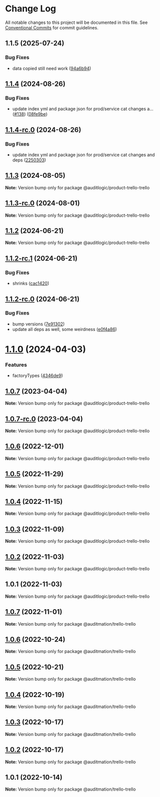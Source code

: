 # Change Log

All notable changes to this project will be documented in this file.
See [Conventional Commits](https://conventionalcommits.org) for commit guidelines.

## 1.1.5 (2025-07-24)


### Bug Fixes

* data copied still need work ([94a6b94](https://github.com/zerobias-org/product/commit/94a6b942fb0516367548599d739529536132755a))





## [1.1.4](https://github.com/auditlogic/product/compare/@auditlogic/product-trello-trello@1.1.3...@auditlogic/product-trello-trello@1.1.4) (2024-08-26)


### Bug Fixes

* update index yml and package json for prod/service cat changes a… ([#138](https://github.com/auditlogic/product/issues/138)) ([08fe9be](https://github.com/auditlogic/product/commit/08fe9beb1c8457462a19bc69caa02e6212d97e1a))





## [1.1.4-rc.0](https://github.com/auditlogic/product/compare/@auditlogic/product-trello-trello@1.1.3...@auditlogic/product-trello-trello@1.1.4-rc.0) (2024-08-26)


### Bug Fixes

* update index yml and package json for prod/service cat changes and deps ([2250303](https://github.com/auditlogic/product/commit/225030363a363608240135b7ebed386b28f01e4b))





## [1.1.3](https://github.com/auditlogic/product/compare/@auditlogic/product-trello-trello@1.1.2...@auditlogic/product-trello-trello@1.1.3) (2024-08-05)

**Note:** Version bump only for package @auditlogic/product-trello-trello





## [1.1.3-rc.0](https://github.com/auditlogic/product/compare/@auditlogic/product-trello-trello@1.1.2...@auditlogic/product-trello-trello@1.1.3-rc.0) (2024-08-01)

**Note:** Version bump only for package @auditlogic/product-trello-trello





## [1.1.2](https://github.com/auditlogic/product/compare/@auditlogic/product-trello-trello@1.1.2-rc.1...@auditlogic/product-trello-trello@1.1.2) (2024-06-21)

**Note:** Version bump only for package @auditlogic/product-trello-trello





## [1.1.2-rc.1](https://github.com/auditlogic/product/compare/@auditlogic/product-trello-trello@1.1.2-rc.0...@auditlogic/product-trello-trello@1.1.2-rc.1) (2024-06-21)


### Bug Fixes

* shrinks ([cac1420](https://github.com/auditlogic/product/commit/cac14200fefcd8183ab69fe89a47bd3f70f563e9))





## [1.1.2-rc.0](https://github.com/auditlogic/product/compare/@auditlogic/product-trello-trello@1.1.0...@auditlogic/product-trello-trello@1.1.2-rc.0) (2024-06-21)


### Bug Fixes

* bump versions ([7e91302](https://github.com/auditlogic/product/commit/7e913023b8b312150ed7762c32fbbe616be71de5))
* update all deps as well, some weirdness ([e0f4a86](https://github.com/auditlogic/product/commit/e0f4a864714e2d3de6bbf3da014d5312fe53be2f))





# [1.1.0](https://github.com/auditlogic/product/compare/@auditlogic/product-trello-trello@1.0.7...@auditlogic/product-trello-trello@1.1.0) (2024-04-03)


### Features

* factoryTypes ([4346de9](https://github.com/auditlogic/product/commit/4346de92693aee892fccf725338ffc7b80ab182b))





## [1.0.7](https://github.com/auditlogic/product/compare/@auditlogic/product-trello-trello@1.0.6...@auditlogic/product-trello-trello@1.0.7) (2023-04-04)

**Note:** Version bump only for package @auditlogic/product-trello-trello





## [1.0.7-rc.0](https://github.com/auditlogic/product/compare/@auditlogic/product-trello-trello@1.0.6...@auditlogic/product-trello-trello@1.0.7-rc.0) (2023-04-04)

**Note:** Version bump only for package @auditlogic/product-trello-trello





## [1.0.6](https://github.com/auditlogic/product/compare/@auditlogic/product-trello-trello@1.0.5...@auditlogic/product-trello-trello@1.0.6) (2022-12-01)

**Note:** Version bump only for package @auditlogic/product-trello-trello





## [1.0.5](https://github.com/auditlogic/product/compare/@auditlogic/product-trello-trello@1.0.4...@auditlogic/product-trello-trello@1.0.5) (2022-11-29)

**Note:** Version bump only for package @auditlogic/product-trello-trello





## [1.0.4](https://github.com/auditlogic/product/compare/@auditlogic/product-trello-trello@1.0.3...@auditlogic/product-trello-trello@1.0.4) (2022-11-15)

**Note:** Version bump only for package @auditlogic/product-trello-trello





## [1.0.3](https://github.com/auditlogic/product/compare/@auditlogic/product-trello-trello@1.0.2...@auditlogic/product-trello-trello@1.0.3) (2022-11-09)

**Note:** Version bump only for package @auditlogic/product-trello-trello





## [1.0.2](https://github.com/auditlogic/product/compare/@auditlogic/product-trello-trello@1.0.1...@auditlogic/product-trello-trello@1.0.2) (2022-11-03)

**Note:** Version bump only for package @auditlogic/product-trello-trello





## 1.0.1 (2022-11-03)

**Note:** Version bump only for package @auditlogic/product-trello-trello





## [1.0.7](https://github.com/auditmation/store-content/compare/@auditmation/trello-trello@1.0.6...@auditmation/trello-trello@1.0.7) (2022-11-01)

**Note:** Version bump only for package @auditmation/trello-trello





## [1.0.6](https://github.com/auditmation/store-content/compare/@auditmation/trello-trello@1.0.5...@auditmation/trello-trello@1.0.6) (2022-10-24)

**Note:** Version bump only for package @auditmation/trello-trello





## [1.0.5](https://github.com/auditmation/store-content/compare/@auditmation/trello-trello@1.0.4...@auditmation/trello-trello@1.0.5) (2022-10-21)

**Note:** Version bump only for package @auditmation/trello-trello





## [1.0.4](https://github.com/auditmation/store-content/compare/@auditmation/trello-trello@1.0.3...@auditmation/trello-trello@1.0.4) (2022-10-19)

**Note:** Version bump only for package @auditmation/trello-trello





## [1.0.3](https://github.com/auditmation/store-content/compare/@auditmation/trello-trello@1.0.2...@auditmation/trello-trello@1.0.3) (2022-10-17)

**Note:** Version bump only for package @auditmation/trello-trello





## [1.0.2](https://github.com/auditmation/store-content/compare/@auditmation/trello-trello@1.0.1...@auditmation/trello-trello@1.0.2) (2022-10-17)

**Note:** Version bump only for package @auditmation/trello-trello





## 1.0.1 (2022-10-14)

**Note:** Version bump only for package @auditmation/trello-trello
